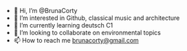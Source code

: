 - 👋 Hi, I’m @BrunaCorty
- 👀 I’m interested in Github, classical music and architecture
- 🌱 I’m currently learning deutsch C1 
- 💞️ I’m looking to collaborate on environmental topics
- 📫 How to reach me brunacorty@gmail.com

<!---
BrunaCorty/BrunaCorty is a ✨ special ✨ repository because its `README.md` (this file) appears on your GitHub profile.
You can click the Preview link to take a look at your changes.
--->
